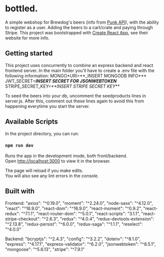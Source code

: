 # bottled.

A simple webshop for Brewdog's beers (info from [Punk API](https://punkapi.com/)), with the ability to register as a user. Adding the beers to a cart/crate and paying through Stripe.
This project was bootstrapped with [Create React App](https://github.com/facebook/create-react-app), see their website for more info.

## Getting started

This project uses concurrently to combine an express backend and react frontend server.
In the main folder you'll have to create a .env file with the following information:
MONGO\*URI=\*\*\_INSERT MONGODB INFO**\*
JWT_SECRET=**_INSERT SECRET FOR JSONWEBTOKEN_**
STRIPE_SECRET_KEY=**_INSERT STRIPE SECRET KEY_\*\*

To seed the beers into your db, uncomment the seedproducts lines in server.js. After this, comment out these lines again to avoid this from happening everytime you start the server.

## Available Scripts

In the project directory, you can run:

### `npm run dev`

Runs the app in the development mode, both front/backend.<br>
Open [http://localhost:3000](http://localhost:3000) to view it in the browser.

The page will reload if you make edits.<br>
You will also see any lint errors in the console.

## Built with

Frontend:
"axios": "^0.19.0",
"moment": "^2.24.0",
"node-sass": "^4.12.0",
"react": "^16.9.0",
"react-dom": "^16.9.0",
"react-moment": "^0.9.2",
"react-redux": "^7.1.1",
"react-router-dom": "^5.0.1",
"react-scripts": "3.1.1",
"react-stripe-checkout": "^2.6.3",
"redux": "^4.0.4",
"redux-devtools-extension": "^2.13.8",
"redux-persist": "^6.0.0",
"redux-saga": "^1.1.1",
"reselect": "^4.0.0"

Backend:
"bcryptjs": "^2.4.3",
"config": "^3.2.2",
"dotenv": "^8.1.0",
"express": "^4.17.1",
"express-validator": "^6.2.0",
"jsonwebtoken": "^8.5.1",
"mongoose": "^5.6.13",
"stripe": "^7.9.1"
